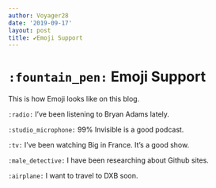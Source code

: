 ```yaml
---
author: Voyager28
date: '2019-09-17'
layout: post
title: ✔️Emoji Support
---
```


# `:fountain_pen:` Emoji Support



This is how Emoji looks like on this blog. 

`:radio:` I’ve been listening to Bryan Adams lately. 

`:studio_microphone:` 99% Invisible is a good podcast. 

`:tv:` I’ve been watching Big in France. It’s a good show. 

`:male_detective:` I have been researching about Github sites.

`:airplane:` I want to travel to DXB soon. 